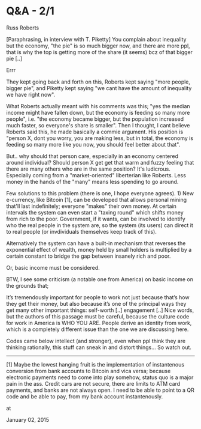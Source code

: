 # Q&A - 2/1

Russ Roberts

[Paraphrasing, in interview with T. Piketty] You complain about inequality but the economy, "the pie" is so much bigger now, and there are more ppl, that is why the top is getting more of the share (it seems) bcz of that bigger pie [..]

Errr

They kept going back and forth on this, Roberts kept saying "more people, bigger pie", and Piketty kept saying "we cant have the amount of inequality we have right now".

What Roberts actually meant with his comments was  this; "yes the median income might have fallen down, but the economy is feeding so many more people", i.e. "the economy became bigger, but the population increased much faster, so everyone's share is smaller". Then  I thought, I cant believe Roberts said this, he  made basically a commie argument. His position is "person X, dont you worry, you are making less, but in total, the economy is feeding so many more like you now, you should feel better about that".

But.. why should that person care, especially in an economy centered around individual? Should person X get get that warm and fuzzy feeling that there are many others  who are in the same position? It's ludicrous. Especially coming from a "market-oriented" liberterian like Roberts. Less money in the hands of the "many" means less spending to go around.

Few solutions to this problem (there is one, I hope everyone agrees). 1) New e-currency, like Bitcoin [1], can be developed that allows personal mining that'll last indefinitely; everyone "makes" their own money. At certain intervals the system can even start a "taxing round" which shifts money from rich to the poor. Government, if it wants, can be involved to identify who the real people in the system are, so the system (its users) can direct it to real people (or invdividuals themselves keep track of this).

Alternatively the system can have a built-in mechanism that reverses the exponential effect of wealth, money held by small holders is multiplied by a certain constant to bridge the gap between insanely rich and poor. 

Or, basic income must be considered.

BTW, I see some criticism (a notable one from America) on basic income on the grounds that; 

It’s tremendously important for people to work not just because that’s how they get their money, but also because it’s one of the principal ways they get many other important things: self-worth [..] engagement [..]
Nice words, but the authors of this passage  must be careful, because the culture code for work in America is WHO YOU ARE. People derive an identity from work, which is a completely different issue than the one we are discussing here.

Codes came below intellect (and  stronger), even when ppl think they are thinking rationally, this stuff can sneak in and distort things... So watch out.

---

[1] Maybe the lowest hanging fruit is the implementation of
instantenous conversion from bank accounts to Bitcoin and vica versa;
because electronic payments need to come into play somehow, status quo
is a major pain in the ass. Credit cars are not secure, there are
limits to ATM card payments, and banks are not always open. I need to
be able to point to a QR code and be able to pay, from my bank account
instantenously.






at

January 02, 2015















